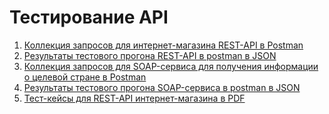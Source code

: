 # Тестирование API
1. <a href="https://www.postman.com/joint-operations-geoscientist-43608754/workspace/test-workspace/collection/33497099-d17300e3-5eeb-446f-b0a7-fce70cf36f73?action=share&creator=33497099&active-environment=33497099-f6670cd1-fef6-458a-9c00-8e53f628f860" target="_blank">Коллекция запросов для интернет-магазина REST-API в Postman</a>
2. <a href="https://github.com/trudoviebudni/api/blob/main/DemoShopping.postman_test_run.json" target="_blank">Результаты тестового прогона REST-API в postman в JSON</a>
3. <a href="https://www.postman.com/joint-operations-geoscientist-43608754/workspace/test-workspace/collection/33497099-cac38357-a61a-4b17-b36b-e366f92161aa?action=share&creator=33497099&active-environment=33497099-f6670cd1-fef6-458a-9c00-8e53f628f860" target="_blank">Коллекция запросов для SOAP-сервиса для получения информации о целевой стране в Postman</a>
3. <a href="https://github.com/trudoviebudni/api/blob/main/SOAP-%D1%81%D0%B5%D1%80%D0%B2%D0%B8%D1%81%20%D0%BF%D0%BE%20%D0%BF%D1%80%D0%B5%D0%B4%D0%BE%D1%81%D1%82%D0%B0%D0%B2%D0%BB%D0%B5%D0%BD%D0%B8%D1%8E%20%D0%B8%D0%BD%D1%84%D0%BE%D1%80%D0%BC%D0%B0%D1%86%D0%B8%D0%B8%20%D0%BE%20%D1%86%D0%B5%D0%BB%D0%B5%D0%B2%D0%BE%D0%B9%20%D1%81%D1%82%D1%80%D0%B0%D0%BD%D0%B5.postman_test_run.json" target="_blank">Результаты тестового прогона SOAP-сервиса в postman в JSON</a>
4. <a href="https://github.com/trudoviebudni/api/blob/main/api_test_cases_from_qase.pdf" target="_blank">Тест-кейсы для REST-API интернет-магазина в PDF </a>

